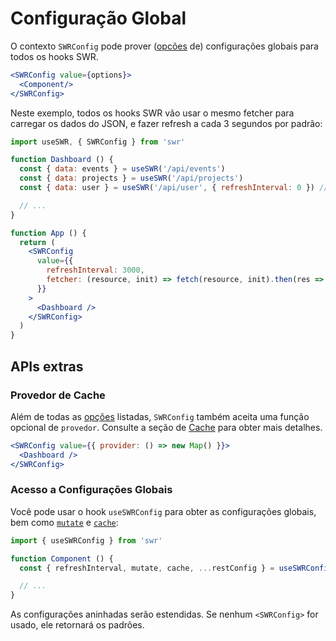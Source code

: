# Configuração Global

O contexto `SWRConfig` pode prover ([opcões](/docs/options) de) configurações globais para todos os hooks SWR.

```jsx
<SWRConfig value={options}>
  <Component/>
</SWRConfig>
```

Neste exemplo, todos os hooks SWR vão usar o mesmo fetcher para carregar os dados do JSON, e fazer refresh a cada 3 segundos por padrão:

```jsx
import useSWR, { SWRConfig } from 'swr'

function Dashboard () {
  const { data: events } = useSWR('/api/events')
  const { data: projects } = useSWR('/api/projects')
  const { data: user } = useSWR('/api/user', { refreshInterval: 0 }) // sobrescreve o tempo do refresh

  // ...
}

function App () {
  return (
    <SWRConfig
      value={{
        refreshInterval: 3000,
        fetcher: (resource, init) => fetch(resource, init).then(res => res.json())
      }}
    >
      <Dashboard />
    </SWRConfig>
  )
}
```

## APIs extras

### Provedor de Cache

Além de todas as [opções](/docs/options) listadas, `SWRConfig` também aceita uma função opcional de `provedor`. Consulte a seção de [Cache](/docs/cache) para obter mais detalhes.

```jsx
<SWRConfig value={{ provider: () => new Map() }}>
  <Dashboard />
</SWRConfig>
```

### Acesso a Configurações Globais

Você pode usar o hook `useSWRConfig` para obter as configurações globais, bem como [`mutate`](/docs/mutation) e [`cache`](/docs/advanced/cache):

```jsx
import { useSWRConfig } from 'swr'

function Component () {
  const { refreshInterval, mutate, cache, ...restConfig } = useSWRConfig()

  // ...
}
```

As configurações aninhadas serão estendidas. Se nenhum `<SWRConfig>` for usado, ele retornará os padrões.
